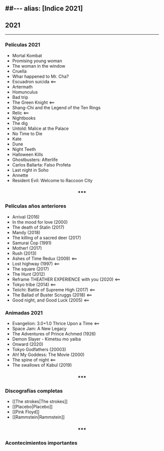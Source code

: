 ##---
alias: [Indice 2021]
---

## 2021
---

### Películas 2021

+ Mortal Kombat
+ Promising young woman
+ The woman in the window
+ Cruella
+ Whar happened to Mr. Cha?
+ Escuadron suicida <==
+ Artermath
+ Homunculus
+ Bad trip
+ The Green Knight <==
+ Shang-Chi and the Legend of the Ten Rings
+ Relic <==
+ Nightbooks
+ The dig
+ Untold: Malice at the Palace
+ No Time to Die
+ Kate
+ Dune
+ Night Teeth
+ Halloween Kills
+ Ghostbusters: Afterlife
+ Carlos Ballarta: Falso Profeta
+ Last night in Soho
+ Annette
+ Resident Evil: Welcome to Raccoon City


<div align='center'>
<h3> *** </h3>
</div>

### Películas años anteriores

+ Arrival (2016)
+ In the mood for love (2000)
+ The death of Stalin (2017)
+ Mandy (2018)
+ The killing of a sacred deer (2017)
+ Samurai Cop (1991)
+ Mother! (2017)
+ Rush (2013)
+ Ashes of Time Redux (2009) <==
+ Lost highway (1997) <==
+ The square (2017)
+ The Hunt (2012)
+ Reframe THEATHER EXPERIENCE with you (2020) <==
+ Tokyo tribe (2014) <==
+ Teiichi: Battle of Supreme High (2017) <==
+ The Ballad of Buster Scruggs (2018) <==
+ Good night, and Good Luck (2005) <==


### Animadas 2021

+ Evangelion: 3.0+1.0 Thrice Upon a Time <==
+ Space Jam: A New Legacy
+ The Adventures of Prince Achmed (1926)
+ Demon Slayer - Kimetsu mo yaiba
+ Onward (2020)
+ Tokyo Godfathers (20003)
+ Ah! My Goddess: The Movie (2000)
+ The spine of night <==
+ The swallows of Kabul (2019)


<div align='center'>
<h3> *** </h3>
</div>

### Discografías completas
+ [[The strokes|The strokes]]
+ [[Placebo|Placebo]]
+ [[Pink Floyd]]
+ [[Rammstein|Rammstein]]


<div align='center'>
<h3> *** </h3>
</div>

### Acontecimientos importantes


